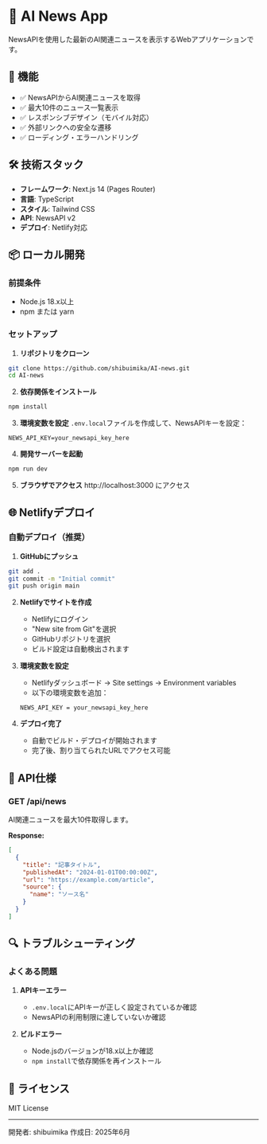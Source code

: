 # 📰 AI News App

NewsAPIを使用した最新のAI関連ニュースを表示するWebアプリケーションです。

## 🚀 機能

* ✅ NewsAPIからAI関連ニュースを取得
* ✅ 最大10件のニュース一覧表示
* ✅ レスポンシブデザイン（モバイル対応）
* ✅ 外部リンクへの安全な遷移
* ✅ ローディング・エラーハンドリング

## 🛠️ 技術スタック

* **フレームワーク**: Next.js 14 (Pages Router)
* **言語**: TypeScript
* **スタイル**: Tailwind CSS
* **API**: NewsAPI v2
* **デプロイ**: Netlify対応

## 📦 ローカル開発

### 前提条件

* Node.js 18.x以上
* npm または yarn

### セットアップ

1. **リポジトリをクローン**
```bash
git clone https://github.com/shibuimika/AI-news.git
cd AI-news
```

2. **依存関係をインストール**
```bash
npm install
```

3. **環境変数を設定**
`.env.local`ファイルを作成して、NewsAPIキーを設定：
```env
NEWS_API_KEY=your_newsapi_key_here
```

4. **開発サーバーを起動**
```bash
npm run dev
```

5. **ブラウザでアクセス**
http://localhost:3000 にアクセス

## 🌐 Netlifyデプロイ

### 自動デプロイ（推奨）

1. **GitHubにプッシュ**
```bash
git add .
git commit -m "Initial commit"
git push origin main
```

2. **Netlifyでサイトを作成**
   * Netlifyにログイン
   * "New site from Git"を選択
   * GitHubリポジトリを選択
   * ビルド設定は自動検出されます

3. **環境変数を設定**
   * Netlifyダッシュボード → Site settings → Environment variables
   * 以下の環境変数を追加：
   ```
   NEWS_API_KEY = your_newsapi_key_here
   ```

4. **デプロイ完了**
   * 自動でビルド・デプロイが開始されます
   * 完了後、割り当てられたURLでアクセス可能

## 📝 API仕様

### GET /api/news

AI関連ニュースを最大10件取得します。

**Response:**
```json
[
  {
    "title": "記事タイトル",
    "publishedAt": "2024-01-01T00:00:00Z",
    "url": "https://example.com/article",
    "source": {
      "name": "ソース名"
    }
  }
]
```

## 🔍 トラブルシューティング

### よくある問題

1. **APIキーエラー**
   * `.env.local`にAPIキーが正しく設定されているか確認
   * NewsAPIの利用制限に達していないか確認

2. **ビルドエラー**
   * Node.jsのバージョンが18.x以上か確認
   * `npm install`で依存関係を再インストール

## 📄 ライセンス

MIT License

---

開発者: shibuimika
作成日: 2025年6月
